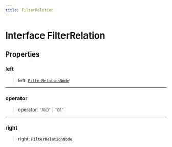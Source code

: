 ```yaml
---
title: FilterRelation
---
```


# Interface FilterRelation

## Properties

### left

> **left**: [`FilterRelationNode`](../type-aliases/type-alias.FilterRelationNode.md)

***

### operator

> **operator**: `"AND"` \| `"OR"`

***

### right

> **right**: [`FilterRelationNode`](../type-aliases/type-alias.FilterRelationNode.md)
